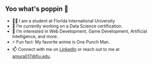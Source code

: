 ## Yoo what's poppin 👋
- 👨‍🎓 I am a student at Florida International University
- 🔭 I’m currently working on a Data Science certification.
- 🌱 I’m interested in Web Development, Game Development, Artificial Intelligence, and more.
- ⚡ Fun fact: My favorite anime is One Punch Man.
- 📫 Connect with me on [LinkedIn](https://www.linkedin.com/in/amrit-murali/) or reach out to me at amura017@fiu.edu.

<!--
**AmritMurali/AmritMurali** is a ✨ _special_ ✨ repository because its `README.md` (this file) appears on your GitHub profile.

Here are some ideas to get you started:

- 🔭 I’m currently working on ...
- 🌱 I’m currently learning ...
- 👯 I’m looking to collaborate on ...
- 🤔 I’m looking for help with ...
- 💬 Ask me about ...
- 📫 How to reach me: ...
- 😄 Pronouns: ...
- ⚡ Fun fact: ...
-->
